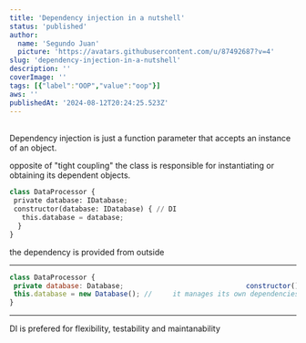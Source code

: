 ```yaml
---
title: 'Dependency injection in a nutshell'
status: 'published'
author:
  name: 'Segundo Juan'
  picture: 'https://avatars.githubusercontent.com/u/87492687?v=4'
slug: 'dependency-injection-in-a-nutshell'
description: ''
coverImage: ''
tags: [{"label":"OOP","value":"oop"}]
aws: ''
publishedAt: '2024-08-12T20:24:25.523Z'
---
```


\
Dependency injection is just a function parameter that accepts an instance of an object.

opposite of "tight coupling" the class is responsible for instantiating or obtaining its dependent objects.

```python
class DataProcessor {
 private database: IDatabase;
 constructor(database: IDatabase) { // DI
   this.database = database;
  }
}
```

the dependency is provided from outside

---

```javascript
class DataProcessor { 
 private database: Database;                              constructor() { 
 this.database = new Database(); // 	it manages its own dependencies internally
}
```

---

DI is prefered for flexibility, testability and maintanability